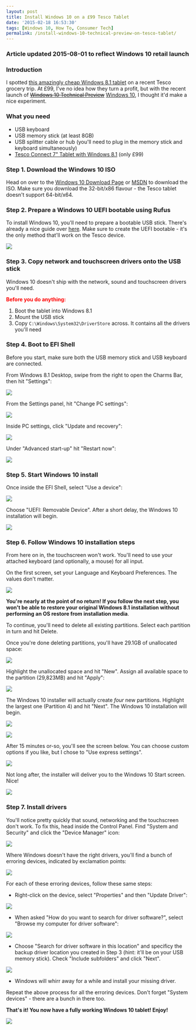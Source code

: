```yaml
---
layout: post
title: Install Windows 10 on a £99 Tesco Tablet
date: '2015-02-18 16:53:30'
tags: [Windows 10, How To, Consumer Tech]
permalink: /install-windows-10-technical-preview-on-tesco-tablet/
---
```


### Article updated 2015-08-01 to reflect Windows 10 retail launch

### Introduction

I spotted <a href="http://www.tesco.com/direct/connect-7-tablet-with-windows-81-office-365-personal-32gb-wifi-black/182-3108.prd" target="_blank">this amazingly cheap Windows 8.1 tablet</a> on a recent Tesco grocery trip. At £99, I've no idea how they turn a profit, but with the recent launch of <del><a href="http://arstechnica.com/information-technology/2015/01/new-windows-10-preview-comes-to-pc-next-week-to-phones-in-february/" target="_blank">Windows 10 Technical Preview</a></del> <a href="http://blogs.windows.com/launch/" target="_blank">Windows 10</a>, I thought it'd make a nice experiment. 

### What you need

* USB keyboard
* USB memory stick (at least 8GB)
* USB splitter cable or hub (you'll need to plug in the memory stick and keyboard simultaneously)
* <a href="http://www.tesco.com/direct/connect-7-tablet-with-windows-81-office-365-personal-32gb-wifi-black/182-3108.prd" target="_blank">Tesco Connect 7" Tablet with Windows 8.1</a> (only £99)

### Step 1. Download the Windows 10 ISO

Head on over to the <a href="https://www.microsoft.com/en-us/software-download/windows10" target="_blank">Windows 10 Download Page</a> or <a href="https://msdn.microsoft.com/en-us/default.aspx" target="_blank">MSDN</a> to download the ISO. Make sure you download the 32-bit/x86 flavour - the Tesco tablet doesn't support 64-bit/x64.

### Step 2. Prepare a Windows 10 UEFI bootable using Rufus

To install Windows 10, you'll need to prepare a bootable USB stick. There's already a nice guide over <a href="http://www.intowindows.com/create-uefi-bootable-usb-of-windows-10/" target="_blank">here</a>. Make sure to create the UEFI bootable - it's the only method that'll work on the Tesco device.

![](/img/posts/2015-01-24-12_22_20-Mail.png)

### Step 3. Copy network and touchscreen drivers onto the USB stick

Windows 10 doesn't ship with the network, sound and touchscreen drivers you'll need.

<strong style="color: red;">Before you do anything:</strong>

1. Boot the tablet into Windows 8.1
2. Mount the USB stick 
3. Copy <code>C:\Windows\System32\DriverStore</code> across. It contains all the drivers you'll need

### Step 4. Boot to EFI Shell

Before you start, make sure both the USB memory stick and USB keyboard are connected.

From Windows 8.1 Desktop, swipe from the right to open the Charms Bar, then hit "Settings":

![](/img/posts/2015-01-24-13_00_18-Greenshot.png)

From the Settings panel, hit "Change PC settings":

![](/img/posts/2015-01-24-13_00_51-Greenshot-2.png)

Inside PC settings, click "Update and recovery":

![](/img/posts/2015-01-24-13_01_03-Greenshot.png)

Under "Advanced start-up" hit "Restart now":

![](/img/posts/2015-01-24-13_01_29-Greenshot.png)

### Step 5. Start Windows 10 install

Once inside the EFI Shell, select "Use a device":

![](/img/posts/File-18-02-2015-21-04-40.jpeg)

Choose "UEFI: Removable Device". After a short delay, the Windows 10 installation will begin.

![](/img/posts/File-18-02-2015-21-05-11.jpeg)

### Step 6. Follow Windows 10 installation steps

From here on in, the touchscreen won't work. You'll need to use your attached keyboard (and optionally, a mouse) for all input.

On the first screen, set your Language and Keyboard Preferences. The values don't matter.

![](/img/posts/File-18-02-2015-21-06-43.jpeg)

<strong>You're nearly at the point of no return! If you follow the next step, you won't be able to restore your original Windows 8.1 installation without performing an OS restore from installation media</strong>.

To continue, you'll need to delete all existing partitions. Select each partition in turn and hit Delete.

Once you're done deleting partitions, you'll have 29.1GB of unallocated space:

![](/img/posts/File-18-02-2015-21-08-17.jpeg)

Highlight the unallocated space and hit "New". Assign all available space to the partition (29,823MB) and hit "Apply":

![](/img/posts/File-18-02-2015-21-12-11.jpeg)

The Windows 10 installer will actually create *four* new partitions. Highlight the largest one (Partition 4) and hit "Next". The Windows 10 installation will begin.

![](/img/posts/File-18-02-2015-21-13-24.jpeg)

![](/img/posts/File-18-02-2015-21-15-21.jpeg)

After 15 minutes or-so, you'll see the screen below. You can choose custom options if you like, but I chose to "Use express settings".

![](/img/posts/File-18-02-2015-21-17-47.jpeg)

Not long after, the installer will deliver you to the Windows 10 Start screen. Nice!

![](/img/posts/Untitled.png)

### Step 7. Install drivers

You'll notice pretty quickly that sound, networking and the touchscreen don't work. To fix this, head inside the Control Panel. Find "System and Security" and click the "Device Manager" icon:

![](/img/posts/Untitled2-2.png)

Where Windows doesn't have the right drivers, you'll find a bunch of erroring devices, indicated by exclamation points:

![](/img/posts/Untitled4-2.png)

For each of these erroring devices, follow these same steps:

* Right-click on the device, select "Properties" and then "Update Driver":

![](/img/posts/Untitled3-1.png)

* When asked "How do you want to search for driver software?", select "Browse my computer for driver software":

![](/img/posts/Untitled7-1.png)

* Choose "Search for driver software in this location" and specificy the backup driver location you created in Step 3 (hint: it'll be on your USB memory stick). Check "Include subfolders" and click "Next".

![](/img/posts/Untitled8-1.png)

* Windows will whirr away for a while and install your missing driver.

Repeat the above process for all the erroring devices. Don't forget "System devices" - there are a bunch in there too.

**That's it! You now have a fully working Windows 10 tablet! Enjoy!**

![](/img/posts/Untitled.png)